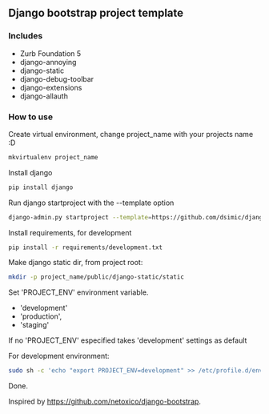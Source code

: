 ## Django bootstrap project template
### Includes
* Zurb Foundation 5
* django-annoying
* django-static
* django-debug-toolbar
* django-extensions
* django-allauth

### How to use
Create virtual environment, change project_name with your projects name :D
```sh
mkvirtualenv project_name
```

Install django
```sh
pip install django
```

Run django startproject with the --template option
```sh
django-admin.py startproject --template=https://github.com/dsimic/django-foundation-i18n-allauth/archive/master.zip project_name
```

Install requirements, for development
```sh
pip install -r requirements/development.txt
```

Make django static dir, from project root:
```sh
mkdir -p project_name/public/django-static/static
```

Set 'PROJECT_ENV' environment variable.
* 'development'
* 'production',
* 'staging'

If no 'PROJECT_ENV' especified takes 'development' settings as default

For development environment:
```sh
sudo sh -c 'echo "export PROJECT_ENV=development" >> /etc/profile.d/environment.sh' && source /etc/profile.d/environment.sh
```
Done.

Inspired by https://github.com/netoxico/django-bootstrap.
